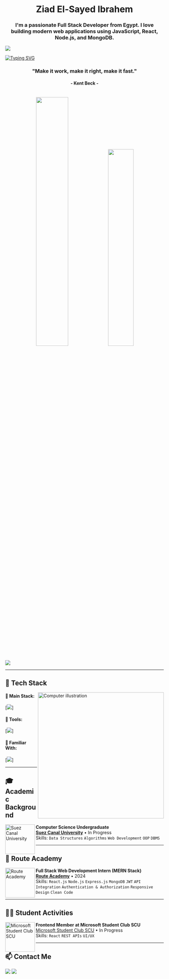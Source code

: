 <h1 align="center"> Ziad El-Sayed Ibrahem</h1>
<h3 align="center">I'm a passionate Full Stack Developer from Egypt. I love building modern web applications using JavaScript, React, Node.js, and MongoDB.</h3>

<img src="https://github.com/Anmol-Baranwal/Cool-GIFs-For-GitHub/assets/74038190/d48893bd-0757-481c-8d7e-ba3e163feae7" />

[![Typing SVG](https://readme-typing-svg.herokuapp.com?color=87B2BB&size=35&center=true&vCenter=true&width=1000&lines=As-Salamu+Alaykum!;My+name+is+Ziad+Elsayed;Welcome+to+my+GitHub+account)](https://git.io/typing-svg)

<h3 align="center">"Make it work, make it right, make it fast."</h3>
<h4 align="center">- Kent Beck -</h4>

<br/>

<div align="center">
  <img width="45%" src="https://github-readme-streak-stats.herokuapp.com?user=ZiadElsayed01&theme=radical&date_format=j%20M%5B%20Y%5D" />
  <img width="40%" src="https://github-readme-stats.vercel.app/api/top-langs/?username=ZiadElsayed01&layout=compact&theme=radical" />
</div>

<br/>

![](https://komarev.com/ghpvc/?username=ZiadElsayed01)

---

## 🧠 Tech Stack

<img src="https://raw.githubusercontent.com/MicaelliMedeiros/micaellimedeiros/master/image/computer-illustration.png" width="400px" align="right" alt="Computer illustration" />

#### 🚀 Main Stack:
[<img src="https://skillicons.dev/icons?i=react,nodejs,express,mongodb,tailwind,bootstrap" />]

#### 🔧 Tools:
[<img src="https://skillicons.dev/icons?i=vscode,git,github,postman,figma,linux" />]

#### 📘 Familiar With:
[<img src="https://skillicons.dev/icons?i=js,ts,py,c,cpp,vercel,firebase" />]

---

## 🎓 Academic Background

[<img align="left" height="94px" width="94px" alt="Suez Canal University" src="https://scu.eg/storage/2023/03/%D8%AC%D8%A7%D9%85%D8%B9%D8%A9-%D9%82%D9%86%D8%A7%D8%A9-%D8%A7%D9%84%D8%B3%D9%88%D9%8A%D8%B3.png"/>](https://suez.edu.eg/ar/en/)
**Computer Science Undergraduate**  
[**Suez Canal University**](https://suez.edu.eg/ar/en/) • In Progress  
Skills: `Data Structures` `Algorithms` `Web Development` `OOP` `DBMS`

---

## 🏫 Route Academy

[<img align="left" height="94px" width="94px" alt="Route Academy" src="https://media.licdn.com/dms/image/D4E0BAQFg41-dEqcClA/company-logo_200_200/0/1708029466092/routeacademy_logo?e=2147483647&v=beta&t=oeUJkt4xQ9RoxzloW-LsACUU3M-9k9LdHnDkw7XxEmY](https://www.google.com/url?sa=i&url=https%3A%2F%2Fwww.facebook.com%2FRoutelearning%2F&psig=AOvVaw0XMhcVedhTZJHOAR0TQ0SB&ust=1748405129564000&source=images&cd=vfe&opi=89978449&ved=0CBQQjRxqFwoTCKif_-niwo0DFQAAAAAdAAAAABAE)](https://yt3.googleusercontent.com/ytc/AIdro_krEjITi07cOEBrX0041BBduaCdRKLUO4o6MmV6C5VfiJo=s900-c-k-c0x00ffffff-no-rj)"/>](https://routeacademy.com/)
**Full Stack Web Development Intern (MERN Stack)**  
[**Route Academy**](https://routeacademy.com/) • 2024  
Skills: `React.js` `Node.js` `Express.js` `MongoDB` `JWT` `API Integration` `Authentication & Authorization` `Responsive Design` `Clean Code`

---

## 🧑‍💻 Student Activities

[<img align="left" height="94px" width="94px" alt="Microsoft Student Club SCU" src="https://encrypted-tbn0.gstatic.com/images?q=tbn:ANd9GcS4pPQ23qPDGlrq0jMISlIAAP2dVfDWtEFa0g&s"/>](https://m.facebook.com/MicrosoftSCU/)
**Frontend Member at Microsoft Student Club SCU**  
[Microsoft Student Club SCU](https://m.facebook.com/MicrosoftSCU/) • In Progress  
Skills: `React` `REST APIs` `UI/UX`

---

## 📫 Contact Me

<div>
  <a href="mailto:ziadelsayed935@gmail.com"><img src="https://img.shields.io/badge/Gmail-D14836?style=for-the-badge&logo=gmail&logoColor=white" /></a>
  <a href="https://www.linkedin.com/in/ziadelsayed01/"><img src="https://img.shields.io/badge/-LinkedIn-%230077B5?style=for-the-badge&logo=linkedin&logoColor=white" /></a>
</div>

